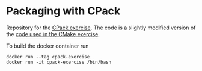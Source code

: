# Packaging with CPack

Repository for the [CPack exercise](https://github.com/Simulation-Software-Engineering/Lecture-Material/blob/main/building-and-packaging/material/packaging_cpack_debian_exercise.md). The code is a slightly modified version of the [code used in the CMake exercise](https://github.com/Simulation-Software-Engineering/cmake-exercise).

To build the docker container run 

```
docker run --tag cpack-exercise
docker run -it cpack-exercise /bin/bash
```
